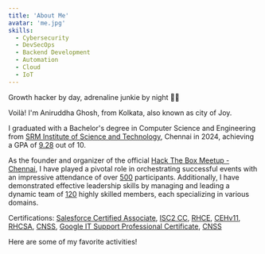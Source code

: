 ```yaml
---
title: 'About Me'
avatar: 'me.jpg'
skills:
  - Cybersecurity
  - DevSecOps
  - Backend Development
  - Automation
  - Cloud
  - IoT
---
```


Growth hacker by day, adrenaline junkie by night 🚀🌙

Voilà! I'm Aniruddha Ghosh, from Kolkata, also known as city of Joy.

I graduated with a Bachelor's degree in Computer Science and Engineering from [SRM Institute of Science and Technology](https://www.srmist.edu.in/), Chennai in 2024, achieving a GPA of [9.28]() out of 10.

As the founder and organizer of the official [Hack The Box Meetup - Chennai](https://www.meetup.com/chennai-in/), I have played a pivotal role in orchestrating successful events with an impressive attendance of over [500]() participants. Additionally, I have demonstrated effective leadership skills by managing and leading a dynamic team of [120]() highly skilled members, each specializing in various domains.

Certifications: [Salesforce Certified Associate](https://www.salesforce.com/trailblazer/aghosh0605), [ISC2 CC](https://www.credly.com/badges/729ffe59-6d01-4ac8-bcf1-e92daa29f832/public_url), [RHCE](https://rhtapps.redhat.com/verify?certId=220-145-494), [CEHv11](https://aspen.eccouncil.org/VerifyBadge?type=certification&a=nTBj9hoT/MAHqeqS6uD+qEpZqxfjSasetsBqddymsnw=), [RHCSA](https://rhtapps.redhat.com/verify?certId=220-145-494), [CNSS](https://www.credential.net/244041af-a366-4807-8f1b-4b05bc6d87a5), [Google IT Support Professional Certificate](https://www.coursera.org/account/accomplishments/professional-cert/LYWJ9UBSP7NE), [CNSS](https://www.credential.net/244041af-a366-4807-8f1b-4b05bc6d87a5#gs.bqw7ak)

Here are some of my favorite activities!
